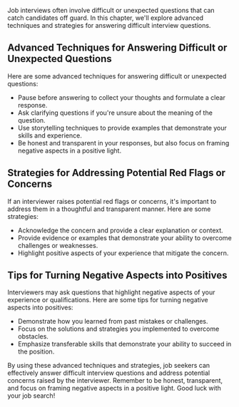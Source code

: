 
Job interviews often involve difficult or unexpected questions that can catch candidates off guard. In this chapter, we'll explore advanced techniques and strategies for answering difficult interview questions.

Advanced Techniques for Answering Difficult or Unexpected Questions
-------------------------------------------------------------------

Here are some advanced techniques for answering difficult or unexpected questions:

* Pause before answering to collect your thoughts and formulate a clear response.
* Ask clarifying questions if you're unsure about the meaning of the question.
* Use storytelling techniques to provide examples that demonstrate your skills and experience.
* Be honest and transparent in your responses, but also focus on framing negative aspects in a positive light.

Strategies for Addressing Potential Red Flags or Concerns
---------------------------------------------------------

If an interviewer raises potential red flags or concerns, it's important to address them in a thoughtful and transparent manner. Here are some strategies:

* Acknowledge the concern and provide a clear explanation or context.
* Provide evidence or examples that demonstrate your ability to overcome challenges or weaknesses.
* Highlight positive aspects of your experience that mitigate the concern.

Tips for Turning Negative Aspects into Positives
------------------------------------------------

Interviewers may ask questions that highlight negative aspects of your experience or qualifications. Here are some tips for turning negative aspects into positives:

* Demonstrate how you learned from past mistakes or challenges.
* Focus on the solutions and strategies you implemented to overcome obstacles.
* Emphasize transferable skills that demonstrate your ability to succeed in the position.

By using these advanced techniques and strategies, job seekers can effectively answer difficult interview questions and address potential concerns raised by the interviewer. Remember to be honest, transparent, and focus on framing negative aspects in a positive light. Good luck with your job search!
